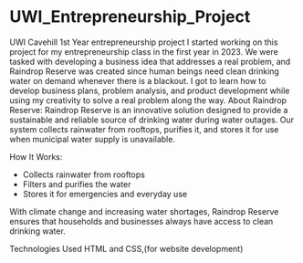 # UWI_Entrepreneurship_Project
UWI Cavehill 1st Year entrepreneurship project 
I started working on this project for my entrepreneurship class in the first year in 2023. We were tasked with developing a business idea that addresses a real problem, and Raindrop Reserve was created since human beings need clean drinking water on demand whenever there is a blackout. I got to learn how to develop business plans, problem analysis, and product development while using my creativity to solve a real problem along the way.
About Raindrop Reserve:
Raindrop Reserve is an innovative solution designed to provide a sustainable and reliable source of drinking water during water outages. Our system collects rainwater from rooftops, purifies it, and stores it for use when municipal water supply is unavailable.

 How It Works:
- Collects rainwater from rooftops
- Filters and purifies the water
- Stores it for emergencies and everyday use

With climate change and increasing water shortages, Raindrop Reserve ensures that households and businesses always have access to clean drinking water.

Technologies Used
HTML and CSS,(for website development)
